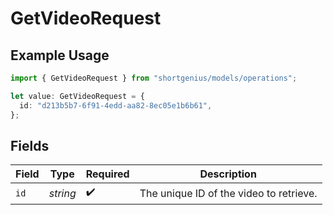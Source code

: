 # GetVideoRequest

## Example Usage

```typescript
import { GetVideoRequest } from "shortgenius/models/operations";

let value: GetVideoRequest = {
  id: "d213b5b7-6f91-4edd-aa82-8ec05e1b6b61",
};
```

## Fields

| Field                                   | Type                                    | Required                                | Description                             |
| --------------------------------------- | --------------------------------------- | --------------------------------------- | --------------------------------------- |
| `id`                                    | *string*                                | :heavy_check_mark:                      | The unique ID of the video to retrieve. |